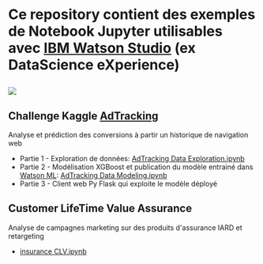 <h1> Ce repository contient des exemples de Notebook Jupyter utilisables avec <a href="http://datascience.ibm.com">IBM Watson Studio</a> (ex DataScience eXperience)
<p>
<img src="http://biblioteca.uoc.edu/sites/default/files/IBM_Data%20Science.png">

<h2>Challenge Kaggle <a href="https://www.kaggle.com/c/talkingdata-adtracking-fraud-detection">AdTracking</a> </h2> 
<p>
Analyse et prédiction des conversions à partir un historique de navigation web
<ul>
    <li>Partie 1 - Exploration de données: <a href="https://github.com/obarrot/dsx/blob/master/AdTracking%20Data%20Exploration.ipynb">AdTracking Data Exploration.ipynb</a>
    <li>Partie 2 - Modélisation XGBoost et publication du modèle entrainé dans <a href="https://www.ibm.com/cloud/machine-learning">Watson ML</a>: <a href="https://github.com/obarrot/dsx/blob/master/AdTracking%20Data%20Modeling.ipynb">AdTracking Data Modeling.ipynb</a>
    <li> Partie 3 - Client web Py Flask qui exploite le modèle déployé
</ul>
<h2> Customer LifeTime Value Assurance</h2>
Analyse de campagnes marketing sur des produits d'assurance IARD et retargeting
<ul>
<li> <a href="https://github.com/obarrot/dsx/blob/master/insurance%20CLV.ipynb">insurance CLV.ipynb</a>
</ul>
